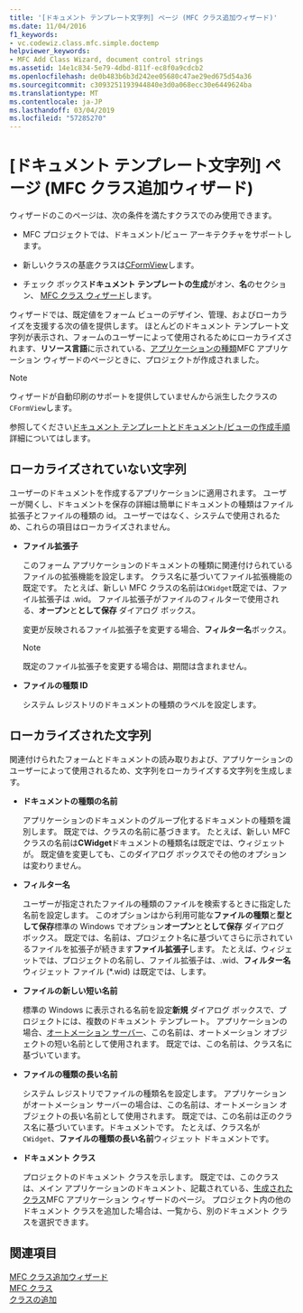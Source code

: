 ```yaml
---
title: '[ドキュメント テンプレート文字列] ページ (MFC クラス追加ウィザード)'
ms.date: 11/04/2016
f1_keywords:
- vc.codewiz.class.mfc.simple.doctemp
helpviewer_keywords:
- MFC Add Class Wizard, document control strings
ms.assetid: 14e1c834-5e79-4dbd-811f-ec8f0a9cdcb2
ms.openlocfilehash: de0b483b6b3d242ee05680c47ae29ed675d54a36
ms.sourcegitcommit: c3093251193944840e3d0a068ecc30e6449624ba
ms.translationtype: MT
ms.contentlocale: ja-JP
ms.lasthandoff: 03/04/2019
ms.locfileid: "57285270"
---
```

# <a name="document-template-strings-mfc-add-class-wizard"></a>[ドキュメント テンプレート文字列] ページ (MFC クラス追加ウィザード)

ウィザードのこのページは、次の条件を満たすクラスでのみ使用できます。

- MFC プロジェクトでは、ドキュメント/ビュー アーキテクチャをサポートします。

- 新しいクラスの基底クラスは[CFormView](../../mfc/reference/cformview-class.md)します。

- チェック ボックス**ドキュメント テンプレートの生成**がオン、**名**のセクション、 [MFC クラス ウィザード](../../mfc/reference/mfc-add-class-wizard.md)します。

ウィザードでは、既定値をフォーム ビューのデザイン、管理、およびローカライズを支援する次の値を提供します。 ほとんどのドキュメント テンプレート文字列が表示され、フォームのユーザーによって使用されるためにローカライズされます、**リソース言語**に示されている、[アプリケーションの種類](../../mfc/reference/application-type-mfc-application-wizard.md)MFC アプリケーション ウィザードのページときに、プロジェクトが作成されました。

> [!NOTE]
>  ウィザードが自動印刷のサポートを提供していませんから派生したクラスの`CFormView`します。

参照してください[ドキュメント テンプレートとドキュメント/ビューの作成手順](../../mfc/document-templates-and-the-document-view-creation-process.md)詳細についてはします。

## <a name="nonlocalized-strings"></a>ローカライズされていない文字列

ユーザーのドキュメントを作成するアプリケーションに適用されます。 ユーザーが開くし、ドキュメントを保存の詳細は簡単にドキュメントの種類はファイル拡張子とファイルの種類の id。 ユーザーではなく、システムで使用されるため、これらの項目はローカライズされません。

- **ファイル拡張子**

   このフォーム アプリケーションのドキュメントの種類に関連付けられているファイルの拡張機能を設定します。 クラス名に基づいてファイル拡張機能の既定です。 たとえば、新しい MFC クラスの名前は`CWidget`既定では、ファイル拡張子は .wid。 ファイル拡張子がファイルのフィルターで使用される、**オープン**と**として保存** ダイアログ ボックス。

   変更が反映されるファイル拡張子を変更する場合、**フィルター名**ボックス。

   > [!NOTE]
   > 既定のファイル拡張子を変更する場合は、期間は含まれません。

- **ファイルの種類 ID**

   システム レジストリのドキュメントの種類のラベルを設定します。

## <a name="localized-strings"></a>ローカライズされた文字列

関連付けられたフォームとドキュメントの読み取りおよび、アプリケーションのユーザーによって使用されるため、文字列をローカライズする文字列を生成します。

- **ドキュメントの種類の名前**

   アプリケーションのドキュメントのグループ化するドキュメントの種類を識別します。 既定では、クラスの名前に基づきます。 たとえば、新しい MFC クラスの名前は**CWidget**ドキュメントの種類名は既定では、ウィジェットが。 既定値を変更しても、このダイアログ ボックスでその他のオプションは変わりません。

- **フィルター名**

   ユーザーが指定されたファイルの種類のファイルを検索するときに指定した名前を設定します。 このオプションはから利用可能な**ファイルの種類**と**型として保存**標準の Windows でオプション**オープン**と**として保存** ダイアログ ボックス。 既定では、名前は、プロジェクト名に基づいてさらに示されているファイルを拡張子が続きます**ファイル拡張子**します。 たとえば、ウィジェットでは、プロジェクトの名前し、ファイル拡張子は、.wid、**フィルター名**ウィジェット ファイル (*.wid) は既定では、します。

- **ファイルの新しい短い名前**

   標準の Windows に表示される名前を設定**新規** ダイアログ ボックスで、プロジェクトには、複数のドキュメント テンプレート。 アプリケーションの場合、[オートメーション サーバー](../../mfc/automation-servers.md)、この名前は、オートメーション オブジェクトの短い名前として使用されます。 既定では、この名前は、クラス名に基づいています。

- **ファイルの種類の長い名前**

   システム レジストリでファイルの種類名を設定します。 アプリケーションがオートメーション サーバーの場合は、この名前は、オートメーション オブジェクトの長い名前として使用されます。 既定では、この名前は正のクラス名に基づいています。ドキュメントです。 たとえば、クラス名が`CWidget`、**ファイルの種類の長い名前**ウィジェット ドキュメントです。

- **ドキュメント クラス**

   プロジェクトのドキュメント クラスを示します。 既定では、このクラスは、メイン アプリケーションのドキュメント、記載されている、[生成されたクラス](../../mfc/reference/generated-classes-mfc-application-wizard.md)MFC アプリケーション ウィザードのページ。 プロジェクト内の他のドキュメント クラスを追加した場合は、一覧から、別のドキュメント クラスを選択できます。

## <a name="see-also"></a>関連項目

[MFC クラス追加ウィザード](../../mfc/reference/mfc-add-class-wizard.md)<br/>
[MFC クラス](../../mfc/reference/adding-an-mfc-class.md)<br/>
[クラスの追加](../../ide/adding-a-class-visual-cpp.md)
